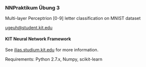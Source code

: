 ### NNPraktikum Übung 3
Multi-layer Perceptrion [0-9] letter classification on MNIST dataset


ugeuh@student.kit.edu

#### KIT Neural Network Framework

See [ilias.studium.kit.edu](https://ilias.studium.kit.edu/goto_produktiv_crs_413999.html)
for more information.

Requirements: Python 2.7.x, Numpy, scikit-learn

